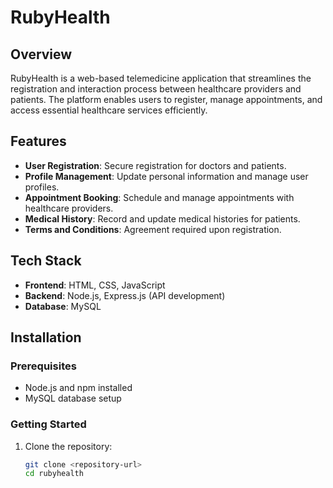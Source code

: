 # RubyHealth

## Overview
RubyHealth is a web-based telemedicine application that streamlines the registration and interaction process between healthcare providers and patients. The platform enables users to register, manage appointments, and access essential healthcare services efficiently.

## Features
- **User Registration**: Secure registration for doctors and patients.
- **Profile Management**: Update personal information and manage user profiles.
- **Appointment Booking**: Schedule and manage appointments with healthcare providers.
- **Medical History**: Record and update medical histories for patients.
- **Terms and Conditions**: Agreement required upon registration.

## Tech Stack
- **Frontend**: HTML, CSS, JavaScript
- **Backend**: Node.js, Express.js (API development)
- **Database**: MySQL

## Installation

### Prerequisites
- Node.js and npm installed
- MySQL database setup

### Getting Started
1. Clone the repository:
   ```bash
   git clone <repository-url>
   cd rubyhealth
